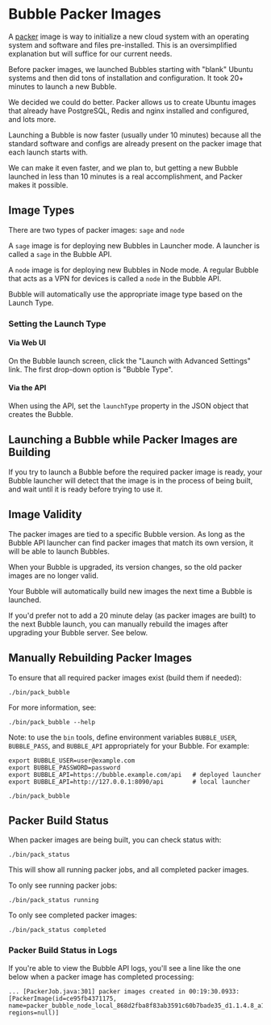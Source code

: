 # Bubble Packer Images
A [packer](https://packer.io) image is way to initialize a new cloud system with an operating system and
software and files pre-installed. This is an oversimplified explanation but will suffice for our current needs.
 
Before packer images, we launched Bubbles starting with "blank" Ubuntu systems and then did
tons of installation and configuration. It took 20+ minutes to launch a new Bubble.

We decided we could do better. Packer allows us to create Ubuntu images that already have 
PostgreSQL, Redis and nginx installed and configured, and lots more.

Launching a Bubble is now faster (usually under 10 minutes) because all the standard software
and configs are already present on the packer image that each launch starts with.

We can make it even faster, and we plan to, but getting a new Bubble launched in less than 10 minutes
is a real accomplishment, and Packer makes it possible. 

## Image Types
There are two types of packer images: `sage` and `node`

A `sage` image is for deploying new Bubbles in Launcher mode. A launcher is called a `sage` in the Bubble API.

A `node` image is for deploying new Bubbles in Node mode. A regular Bubble that acts as a VPN for devices is called a `node` in the Bubble API.

Bubble will automatically use the appropriate image type based on the Launch Type.

### Setting the Launch Type
#### Via Web UI
On the Bubble launch screen, click the "Launch with Advanced Settings" link.
The first drop-down option is "Bubble Type".

#### Via the API
When using the API, set the `launchType` property in the JSON  object that creates the Bubble. 

## Launching a Bubble while Packer Images are Building
If you try to launch a Bubble before the required packer image is ready,
your Bubble launcher will detect that the image is in the process of being built,
and wait until it is ready before trying to use it.

## Image Validity
The packer images are tied to a specific Bubble version. As long as the Bubble API launcher can find packer images
that match its own version, it will be able to launch Bubbles.

When your Bubble is upgraded, its version changes, so the old packer images are no longer valid.

Your Bubble will automatically build new images the next time a Bubble is launched.

If you'd prefer not to add a 20 minute delay (as packer images are built) to the next Bubble launch, you
can manually rebuild the images after upgrading your Bubble server. See below.

## Manually Rebuilding Packer Images
To ensure that all required packer images exist (build them if needed):
 
    ./bin/pack_bubble

For more information, see:

    ./bin/pack_bubble --help

Note: to use the `bin` tools, define environment variables `BUBBLE_USER`, `BUBBLE_PASS`, and `BUBBLE_API`
appropriately for your Bubble. For example:

    export BUBBLE_USER=user@example.com
    export BUBBLE_PASSWORD=password
    export BUBBLE_API=https://bubble.example.com/api   # deployed launcher
    export BUBBLE_API=http://127.0.0.1:8090/api        # local launcher

    ./bin/pack_bubble

## Packer Build Status
When packer images are being built, you can check status with:

    ./bin/pack_status

This will show all running packer jobs, and all completed packer images.

To only see running packer jobs:

    ./bin/pack_status running

To only see completed packer images:

    ./bin/pack_status completed

### Packer Build Status in Logs
If you're able to view the Bubble API logs, you'll see a line like the one below when a packer
image has completed processing:

    ... [PackerJob.java:301] packer images created in 00:19:30.0933: [PackerImage(id=ce95fb4371175, name=packer_bubble_node_local_868d2fba8f83ab3591c60b7bade35_d1.1.4.8_a1.1.4.10_m1.1.4.21_1.4.20_20201117153449, regions=null)]
